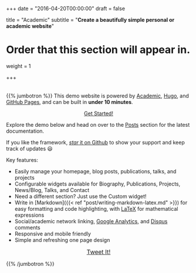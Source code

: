 +++
date = "2016-04-20T00:00:00"
draft = false

title = "Academic"
subtitle = "**Create a beautifully simple personal or academic website**"

# Order that this section will appear in.
weight = 1

+++

<!--
<div style="text-align: center;">
<h1>Academic</h1>
<h2 style="margin-top: 0;">Create a beautifully simple personal or academic website</h2>
</div>
-->

<div style="height: 5px;"></div>

{{% jumbotron %}}
This demo website is powered by [Academic](https://github.com/gcushen/hugo-academic), [Hugo](https://gohugo.io), and [GitHub Pages](https://github.com/), and can be built in **under 10 minutes**.

<div style="text-align: center;">
  <a class="btn btn-intro btn-lg" href="./post/getting-started/">Get Started!</a>
</div>

Explore the demo below and head on over to the [Posts](#posts) section for the latest documentation.

If you like the framework, [_star_ it on Github](https://github.com/gcushen/hugo-academic) to show your support and keep track of updates :smiley:

Key features:

- Easily manage your homepage, blog posts, publications, talks, and projects
- Configurable widgets available for Biography, Publications, Projects, News/Blog, Talks, and Contact
- Need a different section? Just use the Custom widget!
- Write in [Markdown]({{< ref "post/writing-markdown-latex.md" >}}) for easy formatting and code highlighting, with [LaTeX](https://en.wikibooks.org/wiki/LaTeX/Mathematics) for mathematical expressions
- Social/academic network linking, [Google Analytics](https://analytics.google.com), and [Disqus](https://disqus.com) comments
- Responsive and mobile friendly
- Simple and refreshing one page design

<div style="text-align: center;">
  <a class="btn btn-intro btn-lg" style="font-size: 1rem; margin-bottom: 0;" href="https://twitter.com/intent/tweet?text=I%27m%20revamping%20my%20website%20with%20the%20awesome%20Academic%20Theme%20by%20%40GeorgeCushen&amp;url=https%3A%2F%2Fgoo.gl%2FsqhmTN" target="_blank">Tweet It!</a>
</div>

{{% /jumbotron %}}

